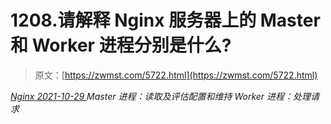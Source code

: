 <!--yml
category: 未分类
date: 0001-01-01 00:00:00
--->

# 1208.请解释 Nginx 服务器上的 Master 和 Worker 进程分别是什么?

> 原文：[https://zwmst.com/5722.html](https://zwmst.com/5722.html)

   [ *Nginx* ](https://zwmst.com/nginx)*[ <time datetime="2021-10-30T05:14:51+08:00"> 2021-10-29 </time> ](https://zwmst.com/5722.html)  Master 进程：读取及评估配置和维持
Worker 进程：处理请求*
